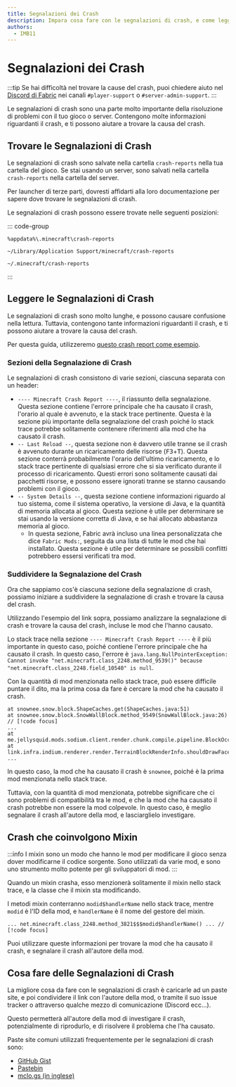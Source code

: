 ```yaml
---
title: Segnalazioni dei Crash
description: Impara cosa fare con le segnalazioni di crash, e come leggerle.
authors:
  - IMB11
---
```


# Segnalazioni dei Crash

:::tip
Se hai difficoltà nel trovare la cause del crash, puoi chiedere aiuto nel [Discord di Fabric](https://discord.gg/v6v4pMv) nei canali `#player-support` o `#server-admin-support`.
:::

Le segnalazioni di crash sono una parte molto importante della risoluzione di problemi con il tuo gioco o server. Contengono molte informazioni riguardanti il crash, e ti possono aiutare a trovare la causa del crash.

## Trovare le Segnalazioni di Crash

Le segnalazioni di crash sono salvate nella cartella `crash-reports` nella tua cartella del gioco. Se stai usando un server, sono salvati nella cartella `crash-reports` nella cartella del server.

Per launcher di terze parti, dovresti affidarti alla loro documentazione per sapere dove trovare le segnalazioni di crash.

Le segnalazioni di crash possono essere trovate nelle seguenti posizioni:

::: code-group

```:no-line-numbers [Windows]
%appdata%\.minecraft\crash-reports
```

```:no-line-numbers [macOS]
~/Library/Application Support/minecraft/crash-reports
```

```:no-line-numbers [Linux]
~/.minecraft/crash-reports
```

:::

## Leggere le Segnalazioni di Crash

Le segnalazioni di crash sono molto lunghe, e possono causare confusione nella lettura. Tuttavia, contengono tante informazioni riguardanti il crash, e ti possono aiutare a trovare la causa del crash.

Per questa guida, utilizzeremo [questo crash report come esempio](https://github.com/FabricMC/fabric-docs/blob/main/public/assets/players/crash-report-example.txt).

### Sezioni della Segnalazione di Crash

Le segnalazioni di crash consistono di varie sezioni, ciascuna separata con un header:

- `---- Minecraft Crash Report ----`, il riassunto della segnalazione. Questa sezione contiene l'errore principale che ha causato il crash, l'orario al quale è avvenuto, e la stack trace pertinente. Questa è la sezione più importante della segnalazione del crash poiché lo stack trace potrebbe solitamente contenere riferimenti alla mod che ha causato il crash.
- `-- Last Reload --`, questa sezione non è davvero utile tranne se il crash è avvenuto durante un ricaricamento delle risorse (<kbd>F3</kbd>+<kbd>T</kbd>). Questa sezione conterrà probabilmente l'orario dell'ultimo ricaricamento, e lo stack trace pertinente di qualsiasi errore che si sia verificato durante il processo di ricaricamento. Questi errori sono solitamente causati dai pacchetti risorse, e possono essere ignorati tranne se stanno causando problemi con il gioco.
- `-- System Details --`, questa sezione contiene informazioni riguardo al tuo sistema, come il sistema operativo, la versione di Java, e la quantità di memoria allocata al gioco. Questa sezione è utile per determinare se stai usando la versione corretta di Java, e se hai allocato abbastanza memoria al gioco.
  - In questa sezione, Fabric avrà incluso una linea personalizzata che dice `Fabric Mods:`, seguita da una lista di tutte le mod che hai installato. Questa sezione è utile per determinare se possibili conflitti potrebbero essersi verificati tra mod.

### Suddividere la Segnalazione del Crash

Ora che sappiamo cos'è ciascuna sezione della segnalazione di crash, possiamo iniziare a suddividere la segnalazione di crash e trovare la causa del crash.

Utilizzando l'esempio del link sopra, possiamo analizzare la segnalazione di crash e trovare la causa del crash, incluse le mod che l'hanno causato.

Lo stack trace nella sezione `---- Minecraft Crash Report ----` è il più importante in questo caso, poiché contiene l'errore principale che ha causato il crash. In questo caso, l'errore è `java.lang.NullPointerException: Cannot invoke "net.minecraft.class_2248.method_9539()" because "net.minecraft.class_2248.field_10540" is null`.

Con la quantità di mod menzionata nello stack trace, può essere difficile puntare il dito, ma la prima cosa da fare è cercare la mod che ha causato il crash.

```:no-line-numbers
at snownee.snow.block.ShapeCaches.get(ShapeCaches.java:51) 
at snownee.snow.block.SnowWallBlock.method_9549(SnowWallBlock.java:26) // [!code focus]
...
at me.jellysquid.mods.sodium.client.render.chunk.compile.pipeline.BlockOcclusionCache.shouldDrawSide(BlockOcclusionCache.java:52)
at link.infra.indium.renderer.render.TerrainBlockRenderInfo.shouldDrawFaceInner(TerrainBlockRenderInfo.java:31)
...
```

In questo caso, la mod che ha causato il crash è `snownee`, poiché è la prima mod menzionata nello stack trace.

Tuttavia, con la quantità di mod menzionata, potrebbe significare che ci sono problemi di compatibilità tra le mod, e che la mod che ha causato il crash potrebbe non essere la mod colpevole. In questo caso, è meglio segnalare il crash all'autore della mod, e lasciarglielo investigare.

## Crash che coinvolgono Mixin

:::info
I mixin sono un modo che hanno le mod per modificare il gioco senza dover modificarne il codice sorgente. Sono utilizzati da varie mod, e sono uno strumento molto potente per gli sviluppatori di mod.
:::

Quando un mixin crasha, esso menzionerà solitamente il mixin nello stack trace, e la classe che il mixin sta modificando.

I metodi mixin conterranno `modid$handlerName` nello stack trace, mentre `modid` è l'ID della mod, e `handlerName` è il nome del gestore del mixin.

```:no-line-numbers
... net.minecraft.class_2248.method_3821$$$modid$handlerName() ... // [!code focus]
```

Puoi utilizzare queste informazioni per trovare la mod che ha causato il crash, e segnalare il crash all'autore della mod.

## Cosa fare delle Segnalazioni di Crash

La migliore cosa da fare con le segnalazioni di crash è caricarle ad un paste site, e poi condividere il link con l'autore della mod, o tramite il suo issue tracker o attraverso qualche mezzo di comunicazione (Discord ecc...).

Questo permetterà all'autore della mod di investigare il crash, potenzialmente di riprodurlo, e di risolvere il problema che l'ha causato.

Paste site comuni utilizzati frequentemente per le segnalazioni di crash sono:

- [GitHub Gist](https://gist.github.com/)
- [Pastebin](https://pastebin.com/)
- [mclo.gs (in inglese)](https://mclo.gs/)
